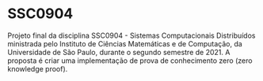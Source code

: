 # SSC0904
Projeto final da disciplina SSC0904 - Sistemas Computacionais Distribuídos ministrada pelo Instituto de Ciências Matemáticas e de Computação, da Universidade de São Paulo, durante o segundo semestre de 2021. A proposta é criar uma implementação de prova de conhecimento zero (zero knowledge proof).
